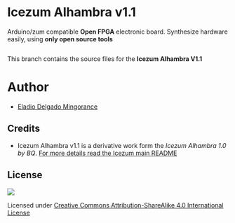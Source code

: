 # Icezum Alhambra v1.1
Arduino/zum compatible **Open FPGA** electronic board.  Synthesize hardware easily, using **only open source tools**

![]()

This branch contains the source files for the **Icezum Alhambra V1.1**

# Author
* [Eladio Delgado Mingorance](https://twitter.com/EladioDM)

## Credits
* Icezum Alhambra v1.1 is a derivative work form the *Icezum Alhambra 1.0 by BQ*. [For more details read the Icezum main README](https://github.com/FPGAwars/icezum)

## License

![](https://github.com/FPGAwars/icezum/raw/master/wiki/attribution-share-alike-creative-commons-license.png)

Licensed under [Creative Commons Attribution-ShareAlike 4.0 International License](http://creativecommons.org/licenses/by-sa/4.0/)
